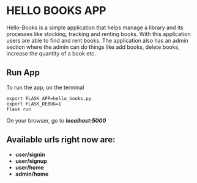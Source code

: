 # HELLO BOOKS APP

Hello-Books is a simple application that helps manage a library and its processes like stocking, tracking and renting books. With this application users are able to find and rent books. The application also has an admin section where the admin can do things like add books, delete books, increase the quantity of a book etc.

## Run App

To run the app, on the terminal

```
export FLASK_APP=hello_books.py
export FLASK_DEBUG=1
flask run
```

On your browser, go to ***localhost:5000***

Available urls right now are:
- 
* __user/signin__
* __user/signup__
* __user/home__
* __admin/home__
